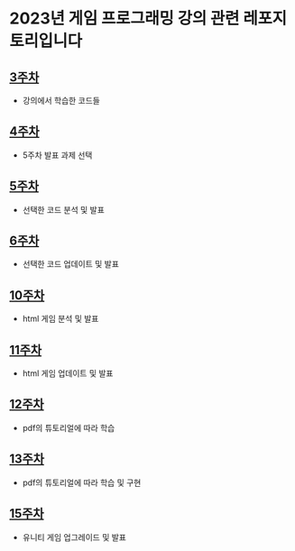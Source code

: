 # 2023년 게임 프로그래밍 강의 관련 레포지토리입니다


## [3주차](https://github.com/Choijake/game-programming/tree/main/week3)
- 강의에서 학습한 코드들

## [4주차](https://github.com/Choijake/game-programming/tree/main/week4)
- 5주차 발표 과제 선택
## [5주차](https://github.com/Choijake/game-programming/tree/main/week5)
- 선택한 코드 분석 및 발표
## [6주차](https://github.com/Choijake/game-programming/tree/main/week6)
- 선택한 코드 업데이트 및 발표
## [10주차](https://github.com/Choijake/game-programming/tree/main/week10)
- html 게임 분석 및 발표
## [11주차](https://github.com/Choijake/game-programming/tree/main/week11)
- html 게임 업데이트 및 발표
## [12주차](https://github.com/Choijake/game-programming/tree/main/week12)
- pdf의 튜토리얼에 따라 학습
## [13주차](https://github.com/Choijake/game-programming/tree/main/week13)
- pdf의 튜토리얼에 따라 학습 및 구현
## [15주차](https://github.com/Choijake/game-programming/tree/main/week15)
- 유니티 게임 업그레이드 및 발표
